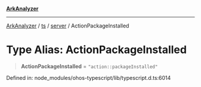 [**ArkAnalyzer**](../../../../../../README.md)

***

[ArkAnalyzer](../../../../../../globals.md) / [ts](../../../README.md) / [server](../README.md) / ActionPackageInstalled

# Type Alias: ActionPackageInstalled

> **ActionPackageInstalled** = `"action::packageInstalled"`

Defined in: node\_modules/ohos-typescript/lib/typescript.d.ts:6014
